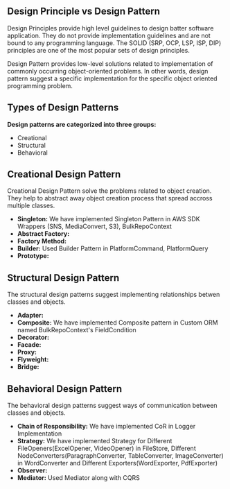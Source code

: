 ## Design Principle vs Design Pattern

Design Principles provide high level guidelines to design batter software application. They do not provide implementation guidelines and are not bound to any programming language. The SOLID (SRP, OCP, LSP, ISP, DIP) principles are one of the most popular sets of design principles.

Design Pattern provides low-level solutions related to implementation of commonly occurring object-oriented problems. In other words, design pattern suggest a specific implementation for the specific object oriented programming problem.

## Types of Design Patterns

**Design patterns are categorized into three groups:**
- Creational
- Structural
- Behavioral

## Creational Design Pattern

Creational Design Pattern solve the problems related to object creation. They help to abstract away object creation process that spread accross multiple classes.

- **Singleton:** We have implemented Singleton Pattern in AWS SDK Wrappers (SNS, MediaConvert, S3), BulkRepoContext
- **Abstract Factory:**
- **Factory Method:**
- **Builder:** Used Builder Pattern in PlatformCommand, PlatformQuery
- **Prototype:**

## Structural Design Pattern

The structural design patterns suggest implementing relationships betwen classes and objects.

- **Adapter:**
- **Composite:** We have implemented Composite pattern in Custom ORM named BulkRepoContext's FieldCondition
- **Decorator:**
- **Facade:**
- **Proxy:**
- **Flyweight:**
- **Bridge:**

## Behavioral Design Pattern

The behavioral design patterns suggest ways of communication between classes and objects.

- **Chain of Responsibility:** We have implemented CoR in Logger Implementation
- **Strategy:** We have implemented Strategy for Different FileOpeners(ExcelOpener, VideoOpener) in FileStore, Different NodeConverters(ParagraphConverter, TableConverter, ImageConverter) in WordConverter and Different Exporters(WordExporter, PdfExporter)
- **Observer:**
- **Mediator:** Used Mediator along with CQRS